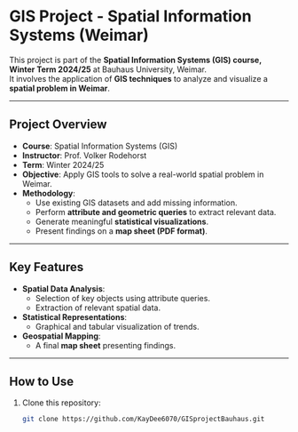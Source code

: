 # GIS Project - Spatial Information Systems (Weimar)

This project is part of the **Spatial Information Systems (GIS) course, Winter Term 2024/25** at Bauhaus University, Weimar.  
It involves the application of **GIS techniques** to analyze and visualize a **spatial problem in Weimar**.

---

## **Project Overview**
- **Course**: Spatial Information Systems (GIS)
- **Instructor**: Prof. Volker Rodehorst
- **Term**: Winter 2024/25
- **Objective**: Apply GIS tools to solve a real-world spatial problem in Weimar.
- **Methodology**:
  - Use existing GIS datasets and add missing information.
  - Perform **attribute and geometric queries** to extract relevant data.
  - Generate meaningful **statistical visualizations**.
  - Present findings on a **map sheet (PDF format)**.

---

## **Key Features**
- **Spatial Data Analysis**:
  - Selection of key objects using attribute queries.
  - Extraction of relevant spatial data.
- **Statistical Representations**:
  - Graphical and tabular visualization of trends.
- **Geospatial Mapping**:
  - A final **map sheet** presenting findings.

---

## **How to Use**
1. Clone this repository:
   ```bash
   git clone https://github.com/KayDee6070/GISprojectBauhaus.git

